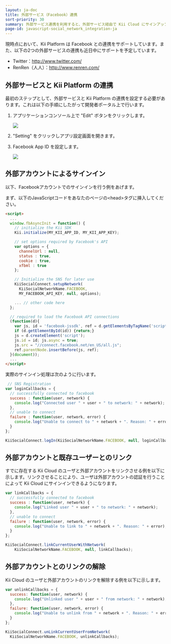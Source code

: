 ```yaml
---
layout: ja-doc
title: 外部サービス（Facebook）連携
sort-priority: 30
summary: 外部サービス連携を利用すると、外部サービス経由で Kii Cloud にサインアップ・サインインすることができます。例えば既に Facebook のアカウントを持つユーザに対して、このアカウント経由でサインアップやサインインを提供する事が可能になります。
page-id: javascript-social_network_integration-ja
---
```

現時点において、Kii Platform は Facebook との連携をサポートしています。また、以下の2つの外部サービスの連携も近日中にサポートを予定しています。

* Twitter：http://www.twitter.com/
* RenRen（人人）：http://www.renren.com/

## 外部サービスと Kii Platform の連携

最初のステップとして、外部サービスと Kii Platform の連携を設定する必要があります。これは以下の手順にしたがって開発者ポータル上で行います。

1. アプリケーションコンソール上で "Edit" ボタンをクリックします。

    ![](01.png)

1. "Setting" をクリックしアプリ設定画面を開きます。

1. Facebook App ID を設定します。

    ![](02.png)

## 外部アカウントによるサインイン

以下、Facebookアカウントでのサインインを行う例をあげます。

まず、以下のJavaScriptコードをあなたのページの\<head\>タグに挿入してください。

```html
<script>
  ...
  window.fbAsyncInit = function() {
    // initialize the Kii SDK
    Kii.initialize(MY_KII_APP_ID, MY_KII_APP_KEY);

    // set options required by Facebook's API
    var options = {
      channelUrl : null,
      status : true,
      cookie : true,
      xfbml : true
    };

    // Initialize the SNS for later use
    KiiSocialConnect.setupNetwork(
      KiiSocialNetworkName.FACEBOOK,
      MY_FACEBOOK_API_KEY, null, options);

    ... // other code here
  };

  // required to load the Facebook API connections
  (function(d){
    var js, id = 'facebook-jssdk', ref = d.getElementsByTagName('script')[0];
    if (d.getElementById(id)) {return;}
    js = d.createElement('script');
    js.id = id; js.async = true;
    js.src = "//connect.facebook.net/en_US/all.js";
    ref.parentNode.insertBefore(js, ref);
  }(document));
  ...
</script>
```

実際のサインイン処理は次のように行います。

```javascript
 // SNS Registration
var loginCallbacks = {
  // successfully connected to facebook
  success : function(user, network) {
    console.log("Connected user " + user + " to network: " + network);
  },
  // unable to connect
  failure : function(user, network, error) {
    console.log("Unable to connect to " + network + ". Reason: " + error);
  }
};

KiiSocialConnect.logIn(KiiSocialNetworkName.FACEBOOK, null, loginCallbacks);
```

## 外部アカウントと既存ユーザーとのリンク

すでに存在する Kii Cloud のユーザと外部アカウントをリンクさせる例を以下に示します。リンクさせることにより、ユーザは外部アカウントの認証を行うことによって Kii Cloud にサインインできるようになります。

```javascript
var linkCallbacks = {
  // successfully connected to facebook
  success : function(user, network) {
    console.log("Linked user " + user + " to network: " + network);
  },
  // unable to connect
  failure : function(user, network, error) {
    console.log("Unable to link to " + network + ". Reason: " + error);
  }
};

KiiSocialConnect.linkCurrentUserWithNetwork(
    KiiSocialNetworkName.FACEBOOK, null, linkCallbacks);
```

## 外部アカウントとのリンクの解除

Kii Cloud のユーザと外部アカウントのリンクを解除する例を以下に示します。

```javascript
var unlinkCallbacks = {
  success: function(user, network) {
    console.log("Unlinked user " + user + " from network: " + network);
  },
  failure: function(user, network, error) {
    console.log("Unable to unlink from " + network + ". Reason: " + error);
  }
};

KiiSocialConnect.unLinkCurrentUserFromNetwork(
  KiiSocialNetworkName.FACEBOOK, unlinkCallbacks);
```
